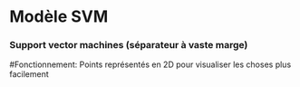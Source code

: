 # Modèle SVM
### Support vector machines (séparateur à vaste marge)

#Fonctionnement: 
Points représentés en 2D pour visualiser les choses plus facilement
